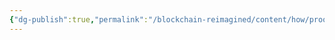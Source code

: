 ```yaml
---
{"dg-publish":true,"permalink":"/blockchain-reimagined/content/how/proof-of-work/","hide":true,"created":"2024-08-11T18:27:10.308+01:00","updated":"2024-10-26T14:15:55.790+01:00"}
---
```


